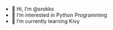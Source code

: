 - 👋 Hi, I’m @srokks
- 👀 I’m interested in Python Programming 
- 🌱 I’m currently learning Kivy 

<!---
srokks/srokks is a ✨ special ✨ repository because its `README.md` (this file) appears on your GitHub profile.
You can click the Preview link to take a look at your changes.
--->
